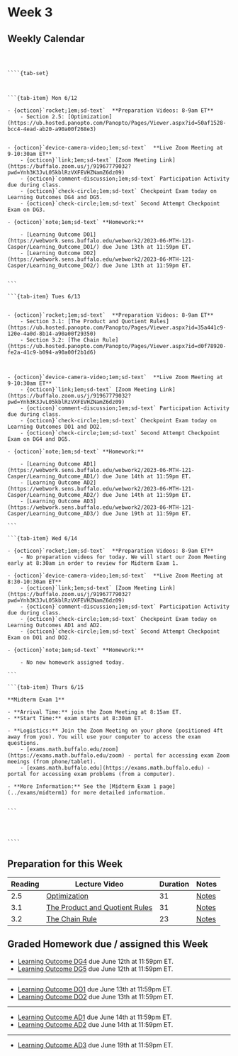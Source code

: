 Week 3
============================


## Weekly Calendar


`````{card}



````{tab-set}



```{tab-item} Mon 6/12

- {octicon}`rocket;1em;sd-text`  **Preparation Videos: 8-9am ET**
    - Section 2.5: [Optimization](https://ub.hosted.panopto.com/Panopto/Pages/Viewer.aspx?id=50af1528-bcc4-4ead-ab20-a90a00f268e3)


- {octicon}`device-camera-video;1em;sd-text`  **Live Zoom Meeting at 9-10:30am ET**
    - {octicon}`link;1em;sd-text` [Zoom Meeting Link](https://buffalo.zoom.us/j/91967779032?pwd=Ynh3K3JvL05kblRzVXFEVHZNamZ6dz09)
    - {octicon}`comment-discussion;1em;sd-text` Participation Activity due during class. 
    - {octicon}`check-circle;1em;sd-text` Checkpoint Exam today on Learning Outcomes DG4 and DG5.
    - {octicon}`check-circle;1em;sd-text` Second Attempt Checkpoint Exam on DG3.

- {octicon}`note;1em;sd-text` **Homework:**

    - [Learning Outcome DO1](https://webwork.sens.buffalo.edu/webwork2/2023-06-MTH-121-Casper/Learning_Outcome_DO1/) due June 13th at 11:59pm ET.
    - [Learning Outcome DO2](https://webwork.sens.buffalo.edu/webwork2/2023-06-MTH-121-Casper/Learning_Outcome_DO2/) due June 13th at 11:59pm ET.


```

```{tab-item} Tues 6/13


- {octicon}`rocket;1em;sd-text`  **Preparation Videos: 8-9am ET**
    - Section 3.1: [The Product and Quotient Rules](https://ub.hosted.panopto.com/Panopto/Pages/Viewer.aspx?id=35a441c9-120e-4a0d-8b14-a90a00f29350)
    - Section 3.2: [The Chain Rule](https://ub.hosted.panopto.com/Panopto/Pages/Viewer.aspx?id=d0f78920-fe2a-41c9-b094-a90a00f2b1d6)



- {octicon}`device-camera-video;1em;sd-text`  **Live Zoom Meeting at 9-10:30am ET**
    - {octicon}`link;1em;sd-text` [Zoom Meeting Link](https://buffalo.zoom.us/j/91967779032?pwd=Ynh3K3JvL05kblRzVXFEVHZNamZ6dz09)
    - {octicon}`comment-discussion;1em;sd-text` Participation Activity due during class. 
    - {octicon}`check-circle;1em;sd-text` Checkpoint Exam today on Learning Outcomes DO1 and DO2.
    - {octicon}`check-circle;1em;sd-text` Second Attempt Checkpoint Exam on DG4 and DG5.

- {octicon}`note;1em;sd-text` **Homework:**

    - [Learning Outcome AD1](https://webwork.sens.buffalo.edu/webwork2/2023-06-MTH-121-Casper/Learning_Outcome_AD1/) due June 14th at 11:59pm ET.
    - [Learning Outcome AD2](https://webwork.sens.buffalo.edu/webwork2/2023-06-MTH-121-Casper/Learning_Outcome_AD2/) due June 14th at 11:59pm ET.
    - [Learning Outcome AD3](https://webwork.sens.buffalo.edu/webwork2/2023-06-MTH-121-Casper/Learning_Outcome_AD3/) due June 19th at 11:59pm ET.

```

```{tab-item} Wed 6/14

- {octicon}`rocket;1em;sd-text`  **Preparation Videos: 8-9am ET**
    - No preparation videos for today. We will start our Zoom Meeting early at 8:30am in order to review for Midterm Exam 1.

- {octicon}`device-camera-video;1em;sd-text`  **Live Zoom Meeting at 8:30-10:30am ET**
    - {octicon}`link;1em;sd-text` [Zoom Meeting Link](https://buffalo.zoom.us/j/91967779032?pwd=Ynh3K3JvL05kblRzVXFEVHZNamZ6dz09)
    - {octicon}`comment-discussion;1em;sd-text` Participation Activity due during class. 
    - {octicon}`check-circle;1em;sd-text` Checkpoint Exam today on Learning Outcomes AD1 and AD2.
    - {octicon}`check-circle;1em;sd-text` Second Attempt Checkpoint Exam on DO1 and DO2.

- {octicon}`note;1em;sd-text` **Homework:** 

    - No new homework assigned today.

```

```{tab-item} Thurs 6/15

**Midterm Exam 1**

- **Arrival Time:** join the Zoom Meeting at 8:15am ET.
- **Start Time:** exam starts at 8:30am ET.

- **Logistics:** Join the Zoom Meeting on your phone (positioned 4ft away from you). You will use your computer to access the exam questions.
    - [exams.math.buffalo.edu/zoom](https://exams.math.buffalo.edu/zoom) - portal for accessing exam Zoom meeings (from phone/tablet).
    - [exams.math.buffalo.edu](https://exams.math.buffalo.edu) - portal for accessing exam problems (from a computer).

- **More Information:** See the [Midterm Exam 1 page](../exams/midterm1) for more detailed information.


```




````

`````


## Preparation for this Week



|Reading|Lecture Video|Duration|Notes|
| --- | --- | --- | --- |
|2.5|[Optimization](https://ub.hosted.panopto.com/Panopto/Pages/Viewer.aspx?id=50af1528-bcc4-4ead-ab20-a90a00f268e3)|31|[Notes](https://buffalo.box.com/s/msn4v9ogcyzs4eyq4wc2ryfg374ish0f)|
|3.1|[The Product and Quotient Rules](https://ub.hosted.panopto.com/Panopto/Pages/Viewer.aspx?id=35a441c9-120e-4a0d-8b14-a90a00f29350)|31|[Notes](https://buffalo.box.com/s/p7kh9ddji2en5zv21pwvtmdsibnp3kie)|
|3.2|[The Chain Rule](https://ub.hosted.panopto.com/Panopto/Pages/Viewer.aspx?id=d0f78920-fe2a-41c9-b094-a90a00f2b1d6)|23|[Notes](https://buffalo.box.com/s/ovrc8rhuxr5fmta9jg12crhhadopc8jz)|







## Graded Homework due / assigned this Week

- [Learning Outcome DG4](https://webwork.sens.buffalo.edu/webwork2/2023-06-MTH-121-Casper/Learning_Outcome_DG4/) due June 12th at 11:59pm ET.
- [Learning Outcome DG5](https://webwork.sens.buffalo.edu/webwork2/2023-06-MTH-121-Casper/Learning_Outcome_DG5/) due June 12th at 11:59pm ET.

---

- [Learning Outcome DO1](https://webwork.sens.buffalo.edu/webwork2/2023-06-MTH-121-Casper/Learning_Outcome_DO1/) due June 13th at 11:59pm ET.
- [Learning Outcome DO2](https://webwork.sens.buffalo.edu/webwork2/2023-06-MTH-121-Casper/Learning_Outcome_DO2/) due June 13th at 11:59pm ET.

---

- [Learning Outcome AD1](https://webwork.sens.buffalo.edu/webwork2/2023-06-MTH-121-Casper/Learning_Outcome_AD1/) due June 14th at 11:59pm ET.
- [Learning Outcome AD2](https://webwork.sens.buffalo.edu/webwork2/2023-06-MTH-121-Casper/Learning_Outcome_AD2/) due June 14th at 11:59pm ET.

---

- [Learning Outcome AD3](https://webwork.sens.buffalo.edu/webwork2/2023-06-MTH-121-Casper/Learning_Outcome_AD3/) due June 19th at 11:59pm ET.








<!--
WeBWorK is due at 11:59pm ET on the assigned day. Notebooks are due during lecture on the assigned day.

```{admonition} HW Notebook and Graphs
:class: tip

If a homework problem involves only you reading a graph, then you do not need to include that problem in your homework notebook. If a problem involves both a graph and calculations, then you need to include the calculation portion of that problem in your notebook.

```
-->


<!--


### Due This Week 

For Learning Outcomes L1 and L2 the following tasks will be due/completed this week.

- {octicon}`rocket;1em;sd-text`  Preparation Activities: due Wednesday, August 31st by 11:59pm ET
- {octicon}`comment-discussion;1em;sd-text` Participation Activities: due at the end of class on Thursday, September 1st.


## Due Next Week 

For Learning Outcomes L1 and L2 the following tasks will be due/completed next week.

- {octicon}`note;1em;sd-text` Practice Activities: due Tuesday, September 6th at 11:59pm ET
- {octicon}`check-circle;1em;sd-text`  Checkpoint Exam: Tuesday, September 6th in-class.
- {octicon}`people;1em;sd-text`  Peer-Grading: Thursday, September 8th in-class.



-->








